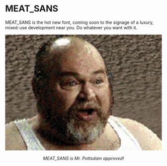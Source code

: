 # MEAT_SANS

MEAT_SANS is the hot new font, coming soon to the signage of a luxury, mixed-use development near you. Do whatever you want with it.

![MEAT_SANS is Mr. Pottsdam approved.](img/mr_pottsdam.jpg)
*<div align="center">MEAT_SANS is Mr. Pottsdam approved!</div>*